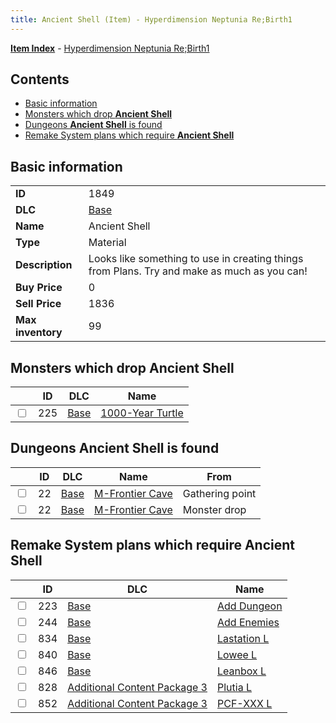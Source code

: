```yaml
---
title: Ancient Shell (Item) - Hyperdimension Neptunia Re;Birth1
---
```


[**Item Index**](/neptunia/rb1/item/index.html) - [Hyperdimension Neptunia Re;Birth1](/neptunia/rb1)

## Contents

- [Basic information](#basic-information)
- [Monsters which drop **Ancient Shell**](#monsters-which-drop-ancient-shell)
- [Dungeons **Ancient Shell** is found](#dungeons-ancient-shell-is-found)
- [Remake System plans which require **Ancient Shell**](#remake-system-plans-which-require-ancient-shell)

## Basic information

|   |   |
| -- | -- |
| **ID** | 1849 |
| **DLC** | [Base](/neptunia/rb1/dlc/1-base.html) |
| **Name** | Ancient Shell |
| **Type** | Material |
| **Description** | Looks like something to use in creating things from Plans. Try and make as much as you can! |
| **Buy Price** | 0 |
| **Sell Price** | 1836 |
| **Max inventory** | 99 |


## Monsters which drop **Ancient Shell**

|    | ID | DLC | Name |
| -- | -- | --- | ---- |
| <input type="checkbox" id="rb1-monster-1-225" class="trackbox" /> | 225 | [Base](/neptunia/rb1/dlc/1-base.html) | [1000-Year Turtle](/neptunia/rb1/monster/1-225-1000-year-turtle.html) |


## Dungeons **Ancient Shell** is found

|    | ID | DLC | Name | From |
| -- | -- | --- | ---- | ---- |
| <input type="checkbox" id="rb1-dungeon-1-22" class="trackbox" /> | 22 | [Base](/neptunia/rb1/dlc/1-base.html) | [M-Frontier Cave](/neptunia/rb1/dungeon/1-22-m-frontier-cave.html) | Gathering point |
| <input type="checkbox" id="rb1-dungeon-1-22" class="trackbox" /> | 22 | [Base](/neptunia/rb1/dlc/1-base.html) | [M-Frontier Cave](/neptunia/rb1/dungeon/1-22-m-frontier-cave.html) | Monster drop |


## Remake System plans which require **Ancient Shell**

|    | ID | DLC | Name |
| -- | -- | --- | ---- |
| <input type="checkbox" id="rb1-quest-1-223" class="trackbox" /> | 223 | [Base](/neptunia/rb1/dlc/1-base.html) | [Add Dungeon](/neptunia/rb1/quest/1-223-add-dungeon.html) |
| <input type="checkbox" id="rb1-quest-1-244" class="trackbox" /> | 244 | [Base](/neptunia/rb1/dlc/1-base.html) | [Add Enemies](/neptunia/rb1/quest/1-244-add-enemies.html) |
| <input type="checkbox" id="rb1-quest-1-834" class="trackbox" /> | 834 | [Base](/neptunia/rb1/dlc/1-base.html) | [Lastation L](/neptunia/rb1/quest/1-834-lastation-l.html) |
| <input type="checkbox" id="rb1-quest-1-840" class="trackbox" /> | 840 | [Base](/neptunia/rb1/dlc/1-base.html) | [Lowee L](/neptunia/rb1/quest/1-840-lowee-l.html) |
| <input type="checkbox" id="rb1-quest-1-846" class="trackbox" /> | 846 | [Base](/neptunia/rb1/dlc/1-base.html) | [Leanbox L](/neptunia/rb1/quest/1-846-leanbox-l.html) |
| <input type="checkbox" id="rb1-quest-12-828" class="trackbox" /> | 828 | [Additional Content Package 3](/neptunia/rb1/dlc/12-pack3.html) | [Plutia L](/neptunia/rb1/quest/12-828-plutia-l.html) |
| <input type="checkbox" id="rb1-quest-12-852" class="trackbox" /> | 852 | [Additional Content Package 3](/neptunia/rb1/dlc/12-pack3.html) | [PCF-XXX L](/neptunia/rb1/quest/12-852-pcf-xxx-l.html) |
